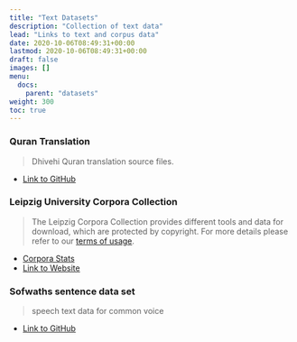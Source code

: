 ```yaml
---
title: "Text Datasets"
description: "Collection of text data"
lead: "Links to text and corpus data"
date: 2020-10-06T08:49:31+00:00
lastmod: 2020-10-06T08:49:31+00:00
draft: false
images: []
menu:
  docs:
    parent: "datasets"
weight: 300
toc: true
---
```


### Quran Translation

> Dhivehi Quran translation source files.

* [Link to GitHub](https://github.com/kudanai/Quran-Translation)

### Leipzig University Corpora Collection

> The Leipzig Corpora Collection provides different tools and
> data for download, which are protected by copyright.
> For more details please refer to our
> [terms of usage](https://wortschatz.uni-leipzig.de/en/usage).

* [Corpora Stats](https://cls.corpora.uni-leipzig.de/en/div_newscrawl_2015_300K/)
* [Link to Website](https://wortschatz.uni-leipzig.de/en/download/Dhivehi)

### Sofwaths sentence data set

> speech text data for common voice

* [Link to GitHub](https://github.com/Sofwath/dv_speech_text_data/)

